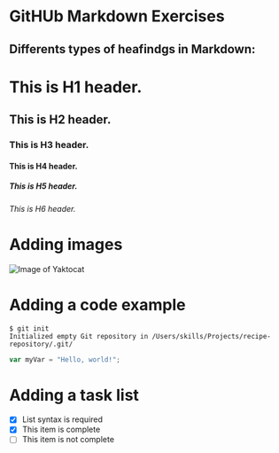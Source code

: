 # GitHUb Markdown Exercises

## Differents types of heafindgs in Markdown:

# This is H1 header.

## This is H2 header.

### This is H3 header.

#### This is H4 header.

##### This is H5 header.

###### This is H6 header.

# Adding images
![Image of Yaktocat](https://octodex.github.com/images/yaktocat.png)

# Adding a code example

```
$ git init
Initialized empty Git repository in /Users/skills/Projects/recipe-repository/.git/
```

``` javascript
var myVar = "Hello, world!";
```

# Adding a task list

- [x] List syntax is required
- [x] This item is complete
- [ ] This item is not complete
